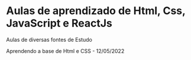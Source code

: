 # Aulas de aprendizado de Html, Css, JavaScript e ReactJs

Aulas de diversas fontes de Estudo

Aprendendo a base de Html e CSS - 12/05/2022
